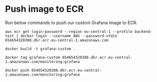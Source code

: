 # Push image to ECR
Run below commands to push our custom Grafana image to ECR.
```
aws ecr get-login-password --region eu-central-1 --profile backend-test | docker login --username AWS --password-stdin 654654320388.dkr.ecr.eu-central-1.amazonaws.com
```

```
docker build -t grafana-custom .
```

```
docker tag grafana-custom 654654320388.dkr.ecr.eu-central-1.amazonaws.com/monitoring:grafana
```

```
docker push 654654320388.dkr.ecr.eu-central-1.amazonaws.com/monitoring:grafana
```

